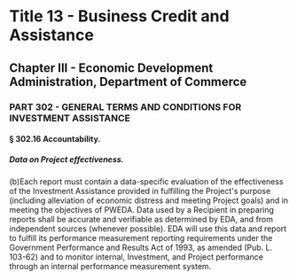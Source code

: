 
# Title 13 - Business Credit and Assistance
## Chapter III - Economic Development Administration, Department of Commerce
### PART 302 - GENERAL TERMS AND CONDITIONS FOR INVESTMENT ASSISTANCE
#### § 302.16 Accountability.
##### Data on Project effectiveness.

(b)Each report must contain a data-specific evaluation of the effectiveness of the Investment Assistance provided in fulfilling the Project's purpose (including alleviation of economic distress and meeting Project goals) and in meeting the objectives of PWEDA. Data used by a Recipient in preparing reports shall be accurate and verifiable as determined by EDA, and from independent sources (whenever possible). EDA will use this data and report to fulfill its performance measurement reporting requirements under the Government Performance and Results Act of 1993, as amended (Pub. L. 103-62) and to monitor internal, Investment, and Project performance through an internal performance measurement system.
